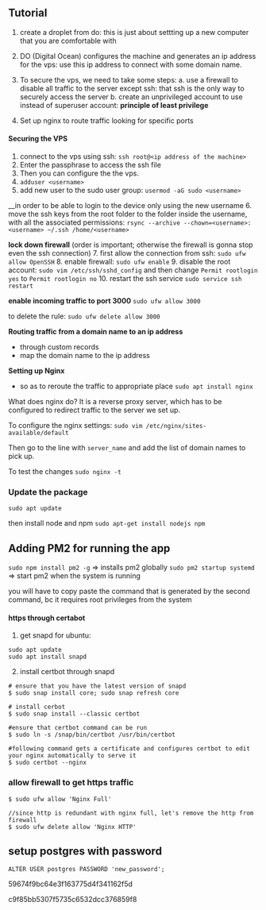 ## Tutorial
1. create a droplet from do: this is just about settting up a new computer that you are comfortable with
2. DO (Digital Ocean) configures the machine and generates an ip address for the vps: use this ip address to connect with some domain name.
3. To secure the vps, we need to take some steps:
		a. use a firewall to disable all traffic to the server except ssh: that ssh is the only way to securely access the server
		b. create an unprivileged account to use instead of superuser account: __principle of least privilege__

4. Set up nginx to route traffic looking for specific ports

#### Securing the VPS
1. connect to the vps using ssh: `ssh root@<ip address of the machine>`
2. Enter the passphrase to access the ssh file
3. Then you can configure the the vps.
4. `adduser <username>`
5. add new user to the sudo user group: `usermod -aG sudo <username>`

__in order to be able to login to the device only using the new username
6. move the ssh keys from the root folder to the folder inside the username, with all the associated permissions: `rsync --archive --chown=<username>:<username> ~/.ssh /home/<username>`

__lock down firewall__
(order is important; otherwise the firewall is gonna stop even the ssh connection)
7. first allow the connection from ssh: `sudo ufw allow OpenSSH`
8. enable firewall: `sudo ufw enable`
9. disable the root account: `sudo vim /etc/ssh/sshd_config` and then change `Permit rootlogin yes` to `Permit rootlogin no`
10. restart the ssh service `sudo service ssh restart`

__enable incoming traffic to port 3000__
`sudo ufw allow 3000 `

to delete the rule: `sudo ufw delete allow 3000`

__Routing traffic from a domain name to an ip address__
- through custom records
- map the domain name to the ip address

__Setting up Nginx__
- so as to reroute the traffic to appropriate place
`sudo apt install nginx`

What does nginx do? It is a reverse proxy server, which has to be configured to redirect traffic to the server we set up.

To configure the nginx settings:
`sudo vim /etc/nginx/sites-available/default`

Then go to the line with `server_name` and add the list of domain names to pick up.

To test the changes `sudo nginx -t`

### Update the package
`sudo apt update`

then install node and npm `sudo apt-get install nodejs npm`

## Adding PM2 for running the app
`sudo npm install pm2 -g` => installs pm2 globally
`sudo pm2 startup systemd` => start pm2 when the system is running

you will have to copy paste the command that is generated by the second command, bc it requires root privileges from the system

#### https through certabot
1. get snapd for ubuntu: 
```
sudo apt update
sudo apt install snapd
```
2. install certbot through snapd
```
# ensure that you have the latest version of snapd
$ sudo snap install core; sudo snap refresh core

# install cerbot
$ sudo snap install --classic certbot

#ensure that certbot command can be run
$ sudo ln -s /snap/bin/certbot /usr/bin/certbot

#following command gets a certificate and configures certbot to edit your nginx automatically to serve it
$ sudo certbot --nginx
```

### allow firewall to get https traffic
```
$ sudo ufw allow 'Nginx Full'

//since http is redundant with nginx full, let's remove the http from firewall
$ sudo ufw delete allow 'Nginx HTTP'
```

## setup postgres with password
```
ALTER USER postgres PASSWORD 'new_password';
```


59674f9bc64e3f163775d4f341162f5d

c9f85bb5307f5735c6532dcc376859f8